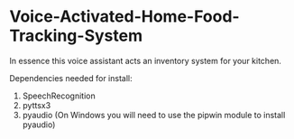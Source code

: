 # Voice-Activated-Home-Food-Tracking-System #
In essence this voice assistant acts an inventory system for your kitchen.
 
Dependencies needed for install: 
1. SpeechRecognition 
2. pyttsx3
3. pyaudio (On Windows you will need to use the pipwin module to install pyaudio)